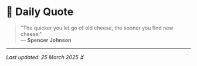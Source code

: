 # 📜 Daily Quote

> "The quicker you let go of old cheese, the sooner you find new cheese."  
> — **Spencer Johnson**

---

_Last updated: 25 March 2025 ⏳_
